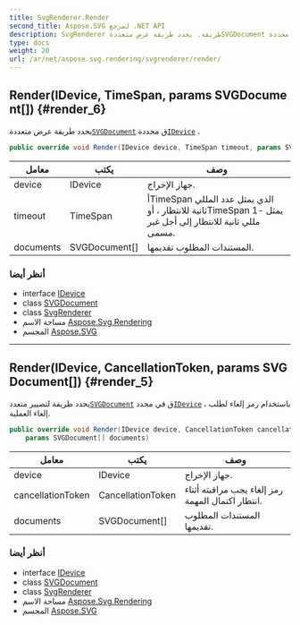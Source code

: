 ```yaml
---
title: SvgRenderer.Render
second_title: Aspose.SVG لمرجع .NET API
description: SvgRenderer طريقة. يحدد طريقة عرض متعددةSVGDocument ق محددةIDevice .
type: docs
weight: 20
url: /ar/net/aspose.svg.rendering/svgrenderer/render/
---
```

## Render(IDevice, TimeSpan, params SVGDocument[]) {#render_6}

يحدد طريقة عرض متعددة[`SVGDocument`](../../../aspose.svg/svgdocument/) ق محددة[`IDevice`](../../idevice/) .

```csharp
public override void Render(IDevice device, TimeSpan timeout, params SVGDocument[] documents)
```

| معامل | يكتب | وصف |
| --- | --- | --- |
| device | IDevice | جهاز الإخراج. |
| timeout | TimeSpan | أTimeSpan الذي يمثل عدد المللي ثانية للانتظار ، أوTimeSpan يمثل -1 مللي ثانية للانتظار إلى أجل غير مسمى. |
| documents | SVGDocument[] | المستندات المطلوب تقديمها. |

### أنظر أيضا

* interface [IDevice](../../idevice/)
* class [SVGDocument](../../../aspose.svg/svgdocument/)
* class [SvgRenderer](../)
* مساحة الاسم [Aspose.Svg.Rendering](../../svgrenderer/)
* المجسم [Aspose.SVG](../../../)

---

## Render(IDevice, CancellationToken, params SVGDocument[]) {#render_5}

يحدد طريقة لتصيير متعدد[`SVGDocument`](../../../aspose.svg/svgdocument/) ق في محدد[`IDevice`](../../idevice/) ، باستخدام رمز إلغاء لطلب إلغاء العملية.

```csharp
public override void Render(IDevice device, CancellationToken cancellationToken, 
    params SVGDocument[] documents)
```

| معامل | يكتب | وصف |
| --- | --- | --- |
| device | IDevice | جهاز الإخراج. |
| cancellationToken | CancellationToken | رمز إلغاء يجب مراقبته أثناء انتظار اكتمال المهمة. |
| documents | SVGDocument[] | المستندات المطلوب تقديمها. |

### أنظر أيضا

* interface [IDevice](../../idevice/)
* class [SVGDocument](../../../aspose.svg/svgdocument/)
* class [SvgRenderer](../)
* مساحة الاسم [Aspose.Svg.Rendering](../../svgrenderer/)
* المجسم [Aspose.SVG](../../../)


